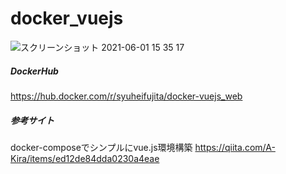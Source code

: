 # docker_vuejs
![スクリーンショット 2021-06-01 15 35 17](https://user-images.githubusercontent.com/38001967/120277404-f9918280-c2ee-11eb-9c7a-b7cba8b0e11d.jpg)

##### DockerHub
https://hub.docker.com/r/syuheifujita/docker-vuejs_web

##### 参考サイト
docker-composeでシンプルにvue.js環境構築
https://qiita.com/A-Kira/items/ed12de84dda0230a4eae
